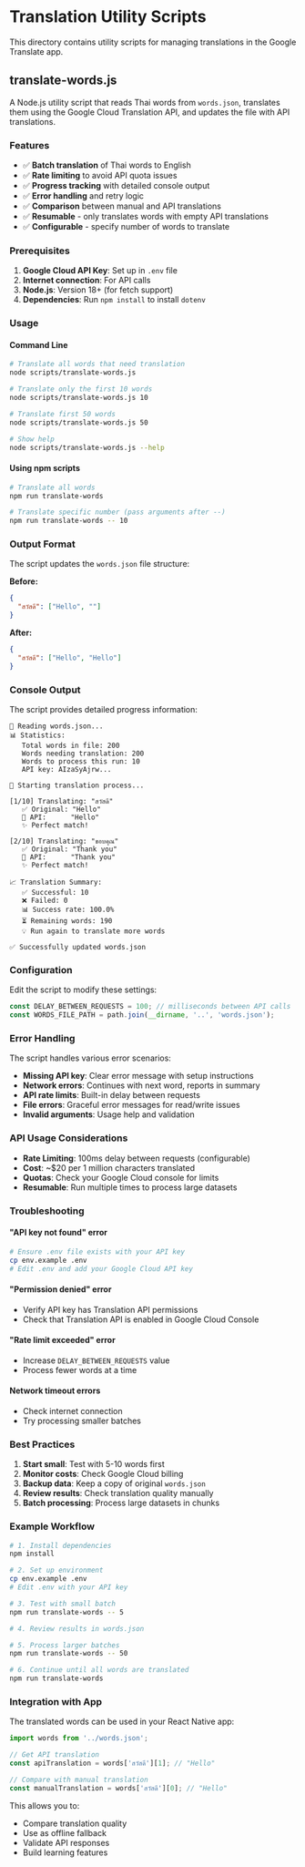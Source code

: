 # Translation Utility Scripts

This directory contains utility scripts for managing translations in the Google Translate app.

## translate-words.js

A Node.js utility script that reads Thai words from `words.json`, translates them using the Google Cloud Translation API, and updates the file with API translations.

### Features

- ✅ **Batch translation** of Thai words to English
- ✅ **Rate limiting** to avoid API quota issues
- ✅ **Progress tracking** with detailed console output
- ✅ **Error handling** and retry logic
- ✅ **Comparison** between manual and API translations
- ✅ **Resumable** - only translates words with empty API translations
- ✅ **Configurable** - specify number of words to translate

### Prerequisites

1. **Google Cloud API Key**: Set up in `.env` file
2. **Internet connection**: For API calls
3. **Node.js**: Version 18+ (for fetch support)
4. **Dependencies**: Run `npm install` to install `dotenv`

### Usage

#### Command Line

```bash
# Translate all words that need translation
node scripts/translate-words.js

# Translate only the first 10 words
node scripts/translate-words.js 10

# Translate first 50 words
node scripts/translate-words.js 50

# Show help
node scripts/translate-words.js --help
```

#### Using npm scripts

```bash
# Translate all words
npm run translate-words

# Translate specific number (pass arguments after --)
npm run translate-words -- 10
```

### Output Format

The script updates the `words.json` file structure:

**Before:**
```json
{
  "สวัสดี": ["Hello", ""]
}
```

**After:**
```json
{
  "สวัสดี": ["Hello", "Hello"]
}
```

### Console Output

The script provides detailed progress information:

```
🔄 Reading words.json...
📊 Statistics:
   Total words in file: 200
   Words needing translation: 200
   Words to process this run: 10
   API key: AIzaSyAjrw...

🚀 Starting translation process...

[1/10] Translating: "สวัสดี"
   ✅ Original: "Hello"
   🤖 API:      "Hello"
   ✨ Perfect match!

[2/10] Translating: "ขอบคุณ"
   ✅ Original: "Thank you"
   🤖 API:      "Thank you"
   ✨ Perfect match!

📈 Translation Summary:
   ✅ Successful: 10
   ❌ Failed: 0
   📊 Success rate: 100.0%
   ⏳ Remaining words: 190
   💡 Run again to translate more words

✅ Successfully updated words.json
```

### Configuration

Edit the script to modify these settings:

```javascript
const DELAY_BETWEEN_REQUESTS = 100; // milliseconds between API calls
const WORDS_FILE_PATH = path.join(__dirname, '..', 'words.json');
```

### Error Handling

The script handles various error scenarios:

- **Missing API key**: Clear error message with setup instructions
- **Network errors**: Continues with next word, reports in summary
- **API rate limits**: Built-in delay between requests
- **File errors**: Graceful error messages for read/write issues
- **Invalid arguments**: Usage help and validation

### API Usage Considerations

- **Rate Limiting**: 100ms delay between requests (configurable)
- **Cost**: ~$20 per 1 million characters translated
- **Quotas**: Check your Google Cloud console for limits
- **Resumable**: Run multiple times to process large datasets

### Troubleshooting

#### "API key not found" error
```bash
# Ensure .env file exists with your API key
cp env.example .env
# Edit .env and add your Google Cloud API key
```

#### "Permission denied" error
- Verify API key has Translation API permissions
- Check that Translation API is enabled in Google Cloud Console

#### "Rate limit exceeded" error
- Increase `DELAY_BETWEEN_REQUESTS` value
- Process fewer words at a time

#### Network timeout errors
- Check internet connection
- Try processing smaller batches

### Best Practices

1. **Start small**: Test with 5-10 words first
2. **Monitor costs**: Check Google Cloud billing
3. **Backup data**: Keep a copy of original `words.json`
4. **Review results**: Check translation quality manually
5. **Batch processing**: Process large datasets in chunks

### Example Workflow

```bash
# 1. Install dependencies
npm install

# 2. Set up environment
cp env.example .env
# Edit .env with your API key

# 3. Test with small batch
npm run translate-words -- 5

# 4. Review results in words.json

# 5. Process larger batches
npm run translate-words -- 50

# 6. Continue until all words are translated
npm run translate-words
```

### Integration with App

The translated words can be used in your React Native app:

```javascript
import words from '../words.json';

// Get API translation
const apiTranslation = words['สวัสดี'][1]; // "Hello"

// Compare with manual translation
const manualTranslation = words['สวัสดี'][0]; // "Hello"
```

This allows you to:
- Compare translation quality
- Use as offline fallback
- Validate API responses
- Build learning features
